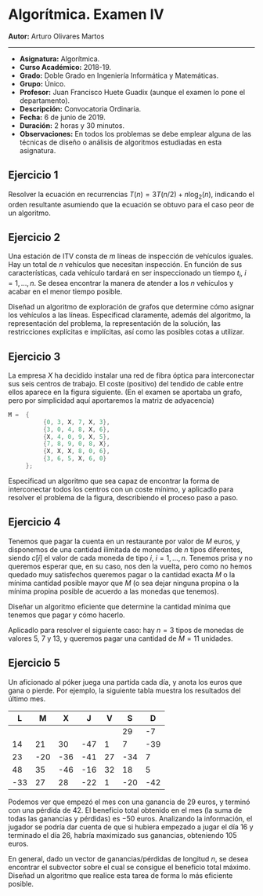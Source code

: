 # Algorítmica. Examen IV

**Autor:** Arturo Olivares Martos
***

- **Asignatura:**  Algorítmica.
- **Curso Académico:** 2018-19.
- **Grado:** Doble Grado en Ingeniería Informática y Matemáticas.
- **Grupo:** Único.
- **Profesor:** Juan Francisco Huete Guadix (aunque el examen lo pone el departamento).
- **Descripción:** Convocatoria Ordinaria.
- **Fecha:** 6 de junio de 2019.
- **Duración:** 2 horas y 30 minutos.
- **Observaciones:** En todos los problemas se debe emplear alguna de las técnicas de diseño o análisis de algoritmos estudiadas en esta asignatura.

## Ejercicio 1
Resolver la ecuación en recurrencias $T(n)=3T\left(n/2\right) + n\log_2(n)$, indicando el orden resultante asumiendo que la ecuación se obtuvo para el caso peor de un algoritmo.

## Ejercicio 2
Una estación de ITV consta de $m$ líneas de inspección de vehículos iguales. Hay un total de $n$ vehículos que necesitan inspección. En función de sus características, cada vehículo tardará en ser inspeccionado un tiempo $t_i$, $i = 1, \ldots, n$. Se desea encontrar la manera de atender a los $n$ vehículos y acabar en el menor tiempo posible. 

Diseñad un algoritmo de exploración de grafos que determine cómo asignar los vehículos a las líneas. Especificad claramente, además del algoritmo, la representación del problema, la representación de la solución, las restricciones explícitas e implícitas, así como las posibles cotas a utilizar.

## Ejercicio 3
La empresa $X$ ha decidido instalar una red de fibra óptica para interconectar sus seis centros de trabajo. El coste (positivo) del tendido de cable entre ellos aparece en la figura siguiente. (En el examen se aportaba un grafo, pero por simplicidad aquí aportaremos la matriz de adyacencia)

```cpp
M =  {
          {0, 3, X, 7, X, 3},
          {3, 0, 4, 8, X, 6},
          {X, 4, 0, 9, X, 5},
          {7, 8, 9, 0, 8, X},
          {X, X, X, 8, 0, 6},
          {3, 6, 5, X, 6, 0}
     };
```

Especificad un algoritmo que sea capaz de encontrar la forma de interconectar todos los centros con un coste mı́nimo, y aplicadlo para resolver el problema de la figura, describiendo el proceso paso a paso.

## Ejercicio 4
Tenemos que pagar la cuenta en un restaurante por valor de $M$ euros, y disponemos de una cantidad ilimitada de monedas de $n$ tipos diferentes, siendo $c[i]$ el valor de cada moneda de tipo $i$, $i = 1, \ldots, n$. Tenemos prisa y no queremos esperar que, en su caso, nos den la vuelta, pero como no hemos quedado muy satisfechos queremos pagar o la cantidad exacta $M$ o la mı́nima cantidad posible mayor que $M$ (o sea dejar ninguna propina o la mı́nima propina posible de acuerdo a las monedas que tenemos). 

Diseñar un algoritmo eficiente que determine la cantidad mı́nima que tenemos que pagar y cómo hacerlo. 

Aplicadlo para resolver el siguiente caso: hay $n = 3$ tipos de monedas de valores $5$, $7$ y $13$, y queremos pagar una cantidad de $M = 11$ unidades.

## Ejercicio 5
 Un aficionado al póker juega una partida cada dı́a, y anota los euros que gana o pierde. Por ejemplo, la siguiente tabla muestra los resultados del último mes.

| L   | M   | X   | J   | V   | S   | D   |
|-----|-----|-----|-----|-----|-----|-----|
|     |     |     |     |     | 29  | -7  |
| 14  | 21  | 30  | -47 | 1   | 7   | -39 |
| 23  | -20 | -36 | -41 | 27  | -34 | 7   |
| 48  | 35  | -46 | -16 | 32  | 18  | 5   |
| -33 | 27  | 28  | -22 | 1   | -20 | -42 |

Podemos ver que empezó el mes con una ganancia de $29$ euros, y terminó con una pérdida de $42$. El beneficio total obtenido en el mes (la suma de todas las ganancias y pérdidas) es $−50$ euros. Analizando la información, el jugador se podrı́a dar cuenta de que si hubiera empezado a jugar el dı́a $16$ y terminado el dı́a $26$, habrı́a maximizado sus ganancias, obteniendo $105$ euros.

En general, dado un vector de ganancias/pérdidas de longitud $n$, se desea encontrar el subvector sobre el cual se consigue el beneficio total máximo. Diseñad un algoritmo que realice esta tarea de forma lo más eficiente posible.
